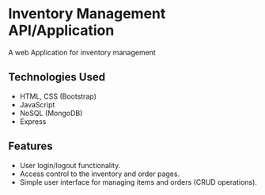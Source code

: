 # Inventory Management API/Application
A web Application for inventory management 

## Technologies Used
- HTML, CSS (Bootstrap)
- JavaScript
- NoSQL (MongoDB)
- Express

## Features
- User login/logout functionality.
- Access control to the inventory and order pages.
- Simple user interface for managing items and orders (CRUD operations).
